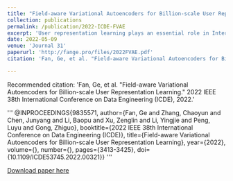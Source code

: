 ```yaml
---
title: "Field-aware Variational Autoencoders for Billion-scale User Representation Learning"
collection: publications
permalink: /publication/2022-ICDE-FVAE
excerpt: 'User representation learning plays an essential role in Internet applications, such as recommender systems. Though developing a universal embedding for users is demanding, only few previous works are conducted in an unsupervised learning manner. The unsupervised method is however important as most of the user data is collected without specific labels. In this paper, we harness the unsupervised advantages of Variational Autoencoders (VAEs), to learn user representation from large-scale, high-dimensional, and multi-field data. We extend the traditional VAE by developing Field-aware VAE (FVAE) to model each feature field with an independent multinomial distribution. To reduce the complexity in training, we employ dynamic hash tables, a batched softmax function, and a feature sampling strategy to improve the efficiency of our method. We conduct experiments on multiple datasets, showing that the proposed FVAE significantly outperforms baselines on several tasks of data reconstruction and tag prediction. Moreover, we deploy the proposed method in real-world applications and conduct online A/B tests in a look-alike system. Results demonstrate that our method can effectively improve the quality of recommendation. To the best of our knowledge, it is the first time that the VAE-based user representation learning model is applied to real-world recommender systems.'
date: 2022-05-09
venue: 'Journal 31'
paperurl: 'http://fange.pro/files/2022FVAE.pdf'
citation: 'Fan, Ge, et al. "Field-aware Variational Autoencoders for Billion-scale User Representation Learning." 2022 IEEE 38th International Conference on Data Engineering (ICDE), 2022.'

---
```

Recommended citation: 'Fan, Ge, et al. "Field-aware Variational Autoencoders for Billion-scale User Representation Learning."  2022 IEEE 38th International Conference on Data Engineering (ICDE), 2022.'

'''
@INPROCEEDINGS{9835571,
  author={Fan, Ge and Zhang, Chaoyun and Chen, Junyang and Li, Baopu and Xu, Zenglin and Li, Yingjie and Peng, Luyu and Gong, Zhiguo},
  booktitle={2022 IEEE 38th International Conference on Data Engineering (ICDE)}, 
  title={Field-aware Variational Autoencoders for Billion-scale User Representation Learning}, 
  year={2022},
  volume={},
  number={},
  pages={3413-3425},
  doi={10.1109/ICDE53745.2022.00321}}
'''

[Download paper here](http://fange.pro/files/2022FVAE.pdf)
